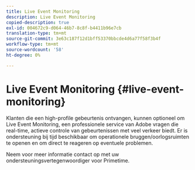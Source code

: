```yaml
---
title: Live Event Monitoring
description: Live Event Monitoring
copied-description: true
exl-id: 004672c9-d064-46b7-8c8f-b4411b96e7cb
translation-type: tm+mt
source-git-commit: 3e63c187f12d1bff53370bbcde4d6a77f58f3b4f
workflow-type: tm+mt
source-wordcount: '58'
ht-degree: 0%

---
```


# Live Event Monitoring {#live-event-monitoring}

Klanten die een high-profile gebeurtenis ontvangen, kunnen optioneel om Live Event Monitoring, een professionele service van Adobe vragen die real-time, actieve controle van gebeurtenissen met veel verkeer biedt. Er is ondersteuning bij tijd beschikbaar om operationele bruggen/oorlogsruimten te openen en om direct te reageren op eventuele problemen.

Neem voor meer informatie contact op met uw ondersteuningsvertegenwoordiger voor Primetime.
